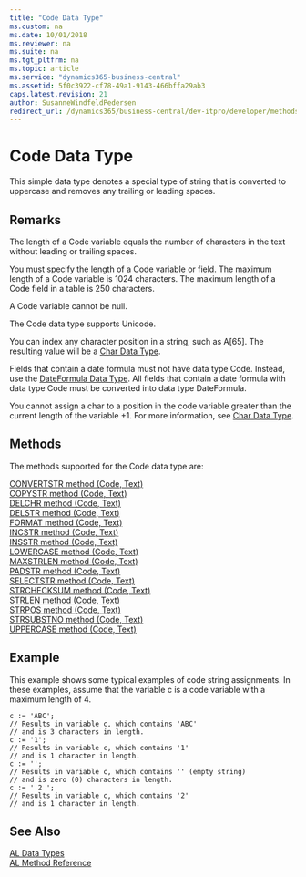 ```yaml
---
title: "Code Data Type"
ms.custom: na
ms.date: 10/01/2018
ms.reviewer: na
ms.suite: na
ms.tgt_pltfrm: na
ms.topic: article
ms.service: "dynamics365-business-central"
ms.assetid: 5f0c3922-cf78-49a1-9143-466bffa29ab3
caps.latest.revision: 21
author: SusanneWindfeldPedersen
redirect_url: /dynamics365/business-central/dev-itpro/developer/methods-auto/library
---
```

# Code Data Type
This simple data type denotes a special type of string that is converted to uppercase and removes any trailing or leading spaces.  
  
## Remarks  
 The length of a Code variable equals the number of characters in the text without leading or trailing spaces.  
  
 You must specify the length of a Code variable or field. The maximum length of a Code variable is 1024 characters. The maximum length of a Code field in a table is 250 characters.  
  
 A Code variable cannot be null.  
  
 The Code data type supports Unicode.  
  
 You can index any character position in a string, such as A[65]. The resulting value will be a [Char Data Type](devenv-char-data-type.md).  
  
 Fields that contain a date formula must not have data type Code. Instead, use the [DateFormula Data Type](devenv-date-formula-data-type.md). All fields that contain a date formula with data type Code must be converted into data type DateFormula.  
  
 You cannot assign a char to a position in the code variable greater than the current length of the variable +1. For more information, see [Char Data Type](devenv-char-data-type.md).  
  
## Methods
The methods supported for the Code data type are:

[CONVERTSTR method (Code, Text)](../methods/devenv-convertstr-method-code-text.md)   
[COPYSTR method (Code, Text)](../methods/devenv-copystr-method-code-text.md)   
[DELCHR method (Code, Text)](../methods/devenv-delchr-method-code-text.md)   
[DELSTR method (Code, Text)](../methods/devenv-delstr-method-code-text.md)   
[FORMAT method (Code, Text)](../methods/devenv-format-method-code-text.md)   
[INCSTR method (Code, Text)](../methods/devenv-incstr-method-code-text.md)   
[INSSTR method (Code, Text)](../methods/devenv-insstr-method-code-text.md)   
[LOWERCASE method (Code, Text)](../methods/devenv-lowercase-method-code-text.md)   
[MAXSTRLEN method (Code, Text)](../methods/devenv-maxstrlen-method-code-text.md)   
[PADSTR method (Code, Text)](../methods/devenv-padstr-method-code-text.md)   
[SELECTSTR method (Code, Text)](../methods/devenv-selectstr-method-code-text.md)   
[STRCHECKSUM method (Code, Text)](../methods/devenv-strchecksum-method-code-text.md)   
[STRLEN method (Code, Text)](../methods/devenv-strlen-method-code-text.md)   
[STRPOS method (Code, Text)](../methods/devenv-strpos-method-code-text.md)   
[STRSUBSTNO method (Code, Text)](../methods/devenv-strsubstno-method-code-text.md)   
[UPPERCASE method (Code, Text)](../methods/devenv-uppercase-method-code-text.md)

## Example  
 This example shows some typical examples of code string assignments. In these examples, assume that the variable c is a code variable with a maximum length of 4.  
  
```  
c := 'ABC';   
// Results in variable c, which contains 'ABC'   
// and is 3 characters in length.  
c := '1';  
// Results in variable c, which contains '1'   
// and is 1 character in length.  
c := '';  
// Results in variable c, which contains '' (empty string)  
// and is zero (0) characters in length.  
c := ' 2 ';  
// Results in variable c, which contains '2'  
// and is 1 character in length.  
```  
  
## See Also  
[AL Data Types](devenv-al-data-types.md)  
[AL Method Reference](../methods/devenv-al-method-reference.md)  